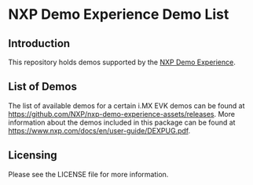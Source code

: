 # NXP Demo Experience Demo List

## Introduction

This repository holds demos supported by the [NXP Demo Experience](https://source.codeaurora.org/external/imxsupport/nxp-demo-experience).

## List of Demos

The list of available demos for a certain i.MX EVK demos can be found at https://github.com/NXP/nxp-demo-experience-assets/releases. More information about the demos included in this package can be found at https://www.nxp.com/docs/en/user-guide/DEXPUG.pdf.

## Licensing

Please see the LICENSE file for more information.